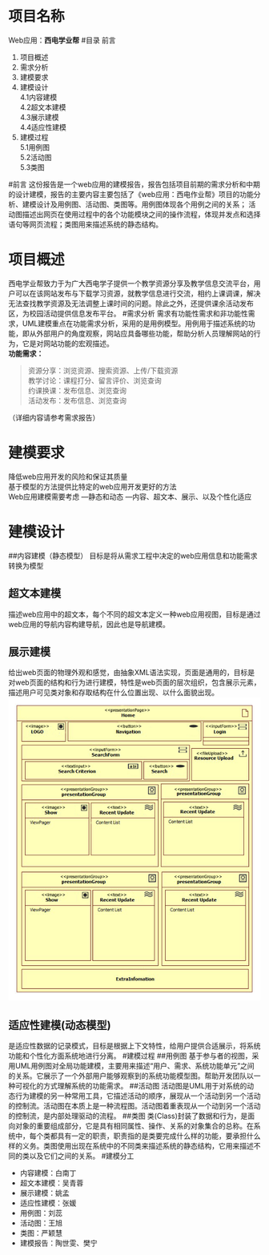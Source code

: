 # 项目名称

Web应用：**西电学业帮**
#目录
前言      
1. 项目概述  
2. 需求分析  
3. 建模要求  
4. 建模设计   
4.1内容建模  
4.2超文本建模  
4.3展示建模  
4.4适应性建模  
5. 建模过程    
5.1用例图  
5.2活动图  
5.3类图    
  
#前言
这份报告是一个web应用的建模报告，报告包括项目前期的需求分析和中期的设计建模，报告的主要内容主要包括了《web应用：西电作业帮》项目的功能分析、建模设计及用例图、活动图、类图等。用例图体现各个用例之间的关系；
活动图描述出网页在使用过程中的各个功能模块之间的操作流程，体现并发点和选择语句等网页流程；类图用来描述系统的静态结构。   

# 项目概述
西电学业帮致力于为广大西电学子提供一个教学资源分享及教学信息交流平台，用户可以在该网站发布与下载学习资源，就教学信息进行交流，相约上课调课，解决无法查找教学资源及无法调整上课时间的问题。除此之外，还提供课余活动发布区，为校园活动提供信息发布平台。
#需求分析
需求有功能性需求和非功能性需求，UML建模重点在功能需求分析，采用的是用例模型。用例用于描述系统的功能，即从外部用户的角度观察，网站应具备哪些功能，帮助分析人员理解网站的行为，它是对网站功能的宏观描述。  
 **功能需求：**
 > 资源分享：浏览资源、搜索资源、上传/下载资源   
教学讨论：课程打分、留言评价、浏览查询   
约课换课：发布信息、浏览查询   
活动发布：发布信息、浏览查询  

（详细内容请参考需求报告）
# 建模要求
降低web应用开发的风险和保证其质量  
  基于模型的方法提供比特定的web应用开发更好的方法  
Web应用建模需要考虑
—静态和动态
—内容、超文本、展示、以及个性化适应
# 建模设计
##内容建模（静态模型）
目标是将从需求工程中决定的web应用信息和功能需求转换为模型
## 超文本建模
描述web应用中的超文本，每个不同的超文本定义一种web应用视图，目标是通过web应用的导航内容构建导航，因此也是导航建模。
## 展示建模
给出web页面的物理外观和感觉，由抽象XML语法实现，页面是通用的，目标是对web页面的结构和行为进行建模，特性是web页面的层次组织，包含展示元素，描述用户可见类对象和存取结构在什么位置出现、以什么面貌出现。  
![展示模型](https://github.com/DetachmentOfWomen/WebTask/blob/master/task4/%E5%B1%95%E7%A4%BA%E6%A8%A1%E5%9E%8B.png?raw=true)

## 适应性建模(动态模型)
是适应性数据的记录模式，目标是根据上下文特性，给用户提供合适展示，将系统功能和个性化方面系统地进行分离。
#建模过程
##用例图
基于参与者的视图，采用UML用例图对全局功能建模，主要用来描述“用户、需求、系统功能单元”之间的关系。它展示了一个外部用户能够观察到的系统功能模型图。帮助开发团队以一种可视化的方式理解系统的功能需求。
##活动图
活动图是UML用于对系统的动态行为建模的另一种常用工具，它描述活动的顺序，展现从一个活动到另一个活动的控制流。活动图在本质上是一种流程图。活动图着重表现从一个动到另一个活动的控制流，是内部处理驱动的流程。
##类图
类(Class)封装了数据和行为，是面向对象的重要组成部分，它是具有相同属性、操作、关系的对象集合的总称。在系统中，每个类都具有一定的职责，职责指的是类要完成什么样的功能，要承担什么样的义务。类图使用出现在系统中的不同类来描述系统的静态结构，它用来描述不同的类以及它们之间的关系。
#建模分工
- 内容建模：白南丁
- 超文本建模：吴青蓉
- 展示建模：姚孟
- 适应性建模：张媛
- 用例图：刘蕊
- 活动图：王旭
- 类图：严颖慧
- 建模报告：陶世雯、樊宁

